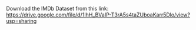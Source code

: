 Download the IMDb Dataset from this link: https://drive.google.com/file/d/1IhH_BVaIP-T3rA5s4taZUboaKarr5Dlo/view?usp=sharing

